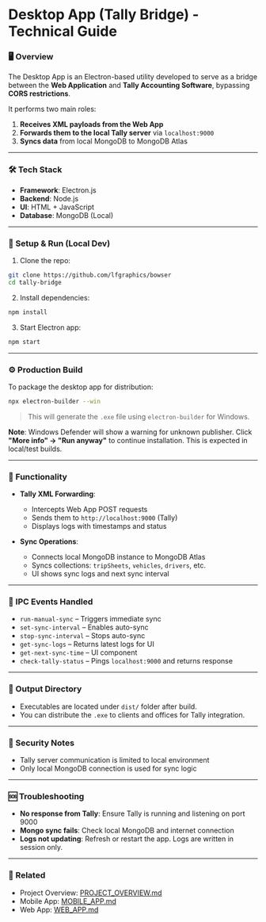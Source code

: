 # Desktop App (Tally Bridge) - Technical Guide

### 🖥️ Overview
The Desktop App is an Electron-based utility developed to serve as a bridge between the **Web Application** and **Tally Accounting Software**, bypassing **CORS restrictions**.

It performs two main roles:
1. **Receives XML payloads from the Web App**
2. **Forwards them to the local Tally server** via `localhost:9000`
3. **Syncs data** from local MongoDB to MongoDB Atlas

---

### 🛠️ Tech Stack
- **Framework**: Electron.js
- **Backend**: Node.js
- **UI**: HTML + JavaScript
- **Database**: MongoDB (Local)

---

### 🧩 Setup & Run (Local Dev)
1. Clone the repo:
```bash
git clone https://github.com/lfgraphics/bowser
cd tally-bridge
```
2. Install dependencies:
```bash
npm install
```
3. Start Electron app:
```bash
npm start
```

---

### ⚙️ Production Build
To package the desktop app for distribution:
```bash
npx electron-builder --win
```
> This will generate the `.exe` file using `electron-builder` for Windows.

**Note**: Windows Defender will show a warning for unknown publisher. Click **"More info" → "Run anyway"** to continue installation. This is expected in local/test builds.

---

### 🧪 Functionality
- **Tally XML Forwarding**:
  - Intercepts Web App POST requests
  - Sends them to `http://localhost:9000` (Tally)
  - Displays logs with timestamps and status

- **Sync Operations**:
  - Connects local MongoDB instance to MongoDB Atlas
  - Syncs collections: `tripSheets`, `vehicles`, `drivers`, etc.
  - UI shows sync logs and next sync interval

---

### 🔁 IPC Events Handled
- `run-manual-sync` – Triggers immediate sync
- `set-sync-interval` – Enables auto-sync
- `stop-sync-interval` – Stops auto-sync
- `get-sync-logs` – Returns latest logs for UI
- `get-next-sync-time` – UI component
- `check-tally-status` – Pings `localhost:9000` and returns response


---

### 📂 Output Directory
- Executables are located under `dist/` folder after build.
- You can distribute the `.exe` to clients and offices for Tally integration.

---

### 🔐 Security Notes
- Tally server communication is limited to local environment
- Only local MongoDB connection is used for sync logic

---

### 🆘 Troubleshooting
- **No response from Tally**: Ensure Tally is running and listening on port 9000
- **Mongo sync fails**: Check local MongoDB and internet connection
- **Logs not updating**: Refresh or restart the app. Logs are written in session only.

---

### 🧾 Related
- Project Overview: [PROJECT_OVERVIEW.md](../readme.md)
- Mobile App: [MOBILE_APP.md](../application/readme.md)
- Web App: [WEB_APP.md](../bowser-admin/readme.md)

